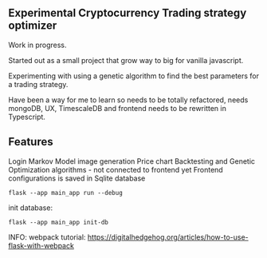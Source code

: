 ## Experimental Cryptocurrency Trading strategy optimizer

Work in progress.

Started out as a small project that grow way to big for vanilla javascript.

Experimenting with using a genetic algorithm to find the best parameters for a trading strategy.

Have been a way for me to learn so needs to be totally refactored, needs mongoDB, UX, TimescaleDB and frontend needs to be rewritten in Typescript.

## Features

Login
Markov Model image generation
Price chart
Backtesting and Genetic Optimization algorithms - not connected to frontend yet
Frontend configurations is saved in Sqlite database

```
flask --app main_app run --debug

```

init database:

```
flask --app main_app init-db
```

INFO:
webpack tutorial:
https://digitalhedgehog.org/articles/how-to-use-flask-with-webpack
